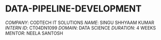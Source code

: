 # DATA-PIPELINE-DEVELOPMENT
*COMPANY*: CODTECH IT SOLUTIONS
*NAME*: SINGU SHHYAAM KUMAR
*INTERN ID*: CT04DN1099
*DOMAIN*: DATA SCIENCE
*DURATION*: 4 WEEKS
*MENTOR*: NEELA SANTOSH
